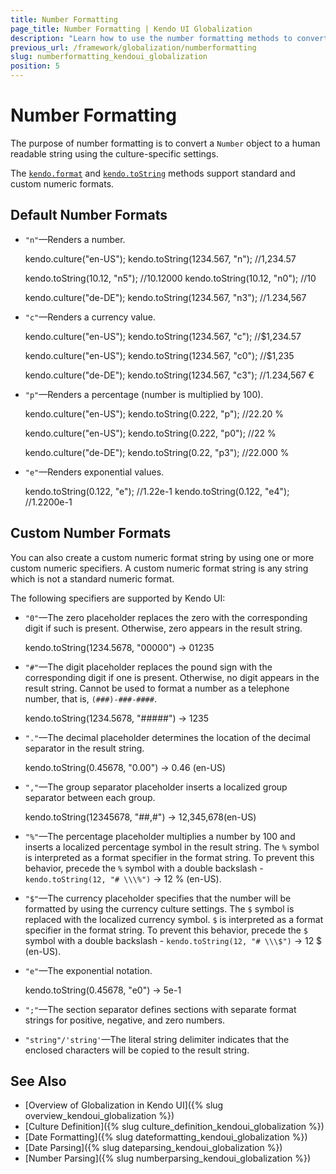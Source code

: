 ```yaml
---
title: Number Formatting
page_title: Number Formatting | Kendo UI Globalization
description: "Learn how to use the number formatting methods to convert a number object to a human readable string using the Kendo UI culture specific settings."
previous_url: /framework/globalization/numberformatting
slug: numberformatting_kendoui_globalization
position: 5
---
```


# Number Formatting

The purpose of number formatting is to convert a `Number` object to a human readable string using the culture-specific settings.

The [`kendo.format`](/api/javascript/kendo#format) and [`kendo.toString`](/api/javascript/kendo#tostring) methods support standard and custom numeric formats.

## Default Number Formats

* `"n"`&mdash;Renders a number.

    kendo.culture("en-US");
    kendo.toString(1234.567, "n"); //1,234.57

    kendo.toString(10.12, "n5"); //10.12000
    kendo.toString(10.12, "n0"); //10

    kendo.culture("de-DE");
    kendo.toString(1234.567, "n3"); //1.234,567

* `"c"`&mdash;Renders a currency value.

    kendo.culture("en-US");
    kendo.toString(1234.567, "c"); //$1,234.57

    kendo.culture("en-US");
    kendo.toString(1234.567, "c0"); //$1,235

    kendo.culture("de-DE");
    kendo.toString(1234.567, "c3"); //1.234,567 €

* `"p"`&mdash;Renders a percentage (number is multiplied by 100).

    kendo.culture("en-US");
    kendo.toString(0.222, "p"); //22.20 %

    kendo.culture("en-US");
    kendo.toString(0.222, "p0"); //22 %

    kendo.culture("de-DE");
    kendo.toString(0.22, "p3"); //22.000 %

* `"e"`&mdash;Renders exponential values.

    kendo.toString(0.122, "e"); //1.22e-1
    kendo.toString(0.122, "e4"); //1.2200e-1

## Custom Number Formats

You can also create a custom numeric format string by using one or more custom numeric specifiers. A custom numeric format string is any string which is not a standard numeric format.

The following specifiers are supported by Kendo UI:

* `"0"`&mdash;The zero placeholder replaces the zero with the corresponding digit if such is present. Otherwise, zero appears in the result string.

    kendo.toString(1234.5678, "00000") -> 01235

* `"#"`&mdash;The digit placeholder replaces the pound sign with the corresponding digit if one is present. Otherwise, no digit appears in the result string. Cannot be used to format a number as a telephone number, that is, `(###)-###-####`.

    kendo.toString(1234.5678, "#####") -> 1235

* `"."`&mdash;The decimal placeholder determines the location of the decimal separator in the result string.

    kendo.toString(0.45678, "0.00") -> 0.46 (en-US)

* `","`&mdash;The group separator placeholder inserts a localized group separator between each group.

    kendo.toString(12345678, "##,#") -> 12,345,678(en-US)

* `"%"`&mdash;The percentage placeholder multiplies a number by 100 and inserts a localized percentage symbol in the result string. The `%` symbol is interpreted as a format specifier in the format string. To prevent this behavior, precede the `%` symbol with a double backslash - `kendo.toString(12, "# \\\%")` -> 12 % (en-US).

* `"$"`&mdash;The currency placeholder specifies that the number will be formatted by using the currency culture settings. The `$` symbol is replaced with the localized currency symbol. `$` is interpreted as a format specifier in the format string. To prevent this behavior, precede the `$` symbol with a double backslash - `kendo.toString(12, "# \\\$")` -> 12 $ (en-US).

* `"e"`&mdash;The exponential notation.

    kendo.toString(0.45678, "e0") -> 5e-1

* `";"`&mdash;The section separator defines sections with separate format strings for positive, negative, and zero numbers.
* `"string"/'string'`&mdash;The literal string delimiter indicates that the enclosed characters will be copied to the result string.

## See Also

* [Overview of Globalization in Kendo UI]({% slug overview_kendoui_globalization %})
* [Culture Definition]({% slug culture_definition_kendoui_globalization %})
* [Date Formatting]({% slug dateformatting_kendoui_globalization %})
* [Date Parsing]({% slug dateparsing_kendoui_globalization %})
* [Number Parsing]({% slug numberparsing_kendoui_globalization %})
